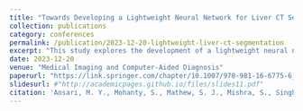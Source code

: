 ```yaml
---
title: "Towards Developing a Lightweight Neural Network for Liver CT Segmentation"
collection: publications
category: conferences
permalink: /publication/2023-12-20-lightweight-liver-ct-segmentation
excerpt: "This study explores the development of a lightweight neural network tailored for efficient liver CT image segmentation, aiming to enhance diagnostic accuracy and computational efficiency."
date: 2023-12-20
venue: "Medical Imaging and Computer-Aided Diagnosis"
paperurl: "https://link.springer.com/chapter/10.1007/978-981-16-6775-6_3"
slidesurl: #"http://academicpages.github.io/files/slides11.pdf"
citation: 'Ansari, M. Y., Mohanty, S., Mathew, S. J., Mishra, S., Singh, S. S., Abinahed, J., & Dakua, S. P. (2023). Towards Developing a Lightweight Neural Network for Liver CT Segmentation. In <i>Medical Imaging and Computer-Aided Diagnosis</i>. Springer, Singapore.'
---
```

